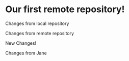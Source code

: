 # Our first remote repository! 

Changes from local repository

Changes from remote repository

New Changes!

Changes from Jane
